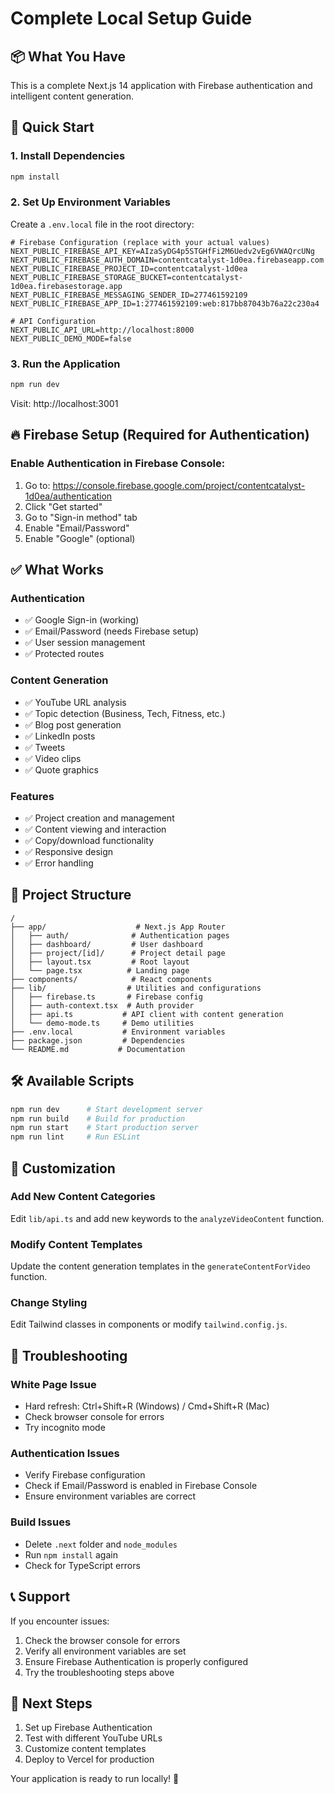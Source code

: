 # Complete Local Setup Guide

## 📦 What You Have

This is a complete Next.js 14 application with Firebase authentication and intelligent content generation.

## 🚀 Quick Start

### 1. Install Dependencies
```bash
npm install
```

### 2. Set Up Environment Variables
Create a `.env.local` file in the root directory:

```env
# Firebase Configuration (replace with your actual values)
NEXT_PUBLIC_FIREBASE_API_KEY=AIzaSyDG4p5STGHfFi2M6Uedv2vEg6VWAQrcUNg
NEXT_PUBLIC_FIREBASE_AUTH_DOMAIN=contentcatalyst-1d0ea.firebaseapp.com
NEXT_PUBLIC_FIREBASE_PROJECT_ID=contentcatalyst-1d0ea
NEXT_PUBLIC_FIREBASE_STORAGE_BUCKET=contentcatalyst-1d0ea.firebasestorage.app
NEXT_PUBLIC_FIREBASE_MESSAGING_SENDER_ID=277461592109
NEXT_PUBLIC_FIREBASE_APP_ID=1:277461592109:web:817bb87043b76a22c230a4

# API Configuration
NEXT_PUBLIC_API_URL=http://localhost:8000
NEXT_PUBLIC_DEMO_MODE=false
```

### 3. Run the Application
```bash
npm run dev
```

Visit: http://localhost:3001

## 🔥 Firebase Setup (Required for Authentication)

### Enable Authentication in Firebase Console:
1. Go to: https://console.firebase.google.com/project/contentcatalyst-1d0ea/authentication
2. Click "Get started"
3. Go to "Sign-in method" tab
4. Enable "Email/Password"
5. Enable "Google" (optional)

## ✅ What Works

### Authentication
- ✅ Google Sign-in (working)
- ✅ Email/Password (needs Firebase setup)
- ✅ User session management
- ✅ Protected routes

### Content Generation
- ✅ YouTube URL analysis
- ✅ Topic detection (Business, Tech, Fitness, etc.)
- ✅ Blog post generation
- ✅ LinkedIn posts
- ✅ Tweets
- ✅ Video clips
- ✅ Quote graphics

### Features
- ✅ Project creation and management
- ✅ Content viewing and interaction
- ✅ Copy/download functionality
- ✅ Responsive design
- ✅ Error handling

## 📁 Project Structure

```
/
├── app/                    # Next.js App Router
│   ├── auth/              # Authentication pages
│   ├── dashboard/         # User dashboard
│   ├── project/[id]/      # Project detail page
│   ├── layout.tsx         # Root layout
│   └── page.tsx          # Landing page
├── components/            # React components
├── lib/                  # Utilities and configurations
│   ├── firebase.ts       # Firebase config
│   ├── auth-context.tsx  # Auth provider
│   ├── api.ts           # API client with content generation
│   └── demo-mode.ts     # Demo utilities
├── .env.local           # Environment variables
├── package.json         # Dependencies
└── README.md           # Documentation
```

## 🛠 Available Scripts

```bash
npm run dev      # Start development server
npm run build    # Build for production
npm run start    # Start production server
npm run lint     # Run ESLint
```

## 🔧 Customization

### Add New Content Categories
Edit `lib/api.ts` and add new keywords to the `analyzeVideoContent` function.

### Modify Content Templates
Update the content generation templates in the `generateContentForVideo` function.

### Change Styling
Edit Tailwind classes in components or modify `tailwind.config.js`.

## 🐛 Troubleshooting

### White Page Issue
- Hard refresh: Ctrl+Shift+R (Windows) / Cmd+Shift+R (Mac)
- Check browser console for errors
- Try incognito mode

### Authentication Issues
- Verify Firebase configuration
- Check if Email/Password is enabled in Firebase Console
- Ensure environment variables are correct

### Build Issues
- Delete `.next` folder and `node_modules`
- Run `npm install` again
- Check for TypeScript errors

## 📞 Support

If you encounter issues:
1. Check the browser console for errors
2. Verify all environment variables are set
3. Ensure Firebase Authentication is properly configured
4. Try the troubleshooting steps above

## 🎯 Next Steps

1. Set up Firebase Authentication
2. Test with different YouTube URLs
3. Customize content templates
4. Deploy to Vercel for production

Your application is ready to run locally! 🚀
